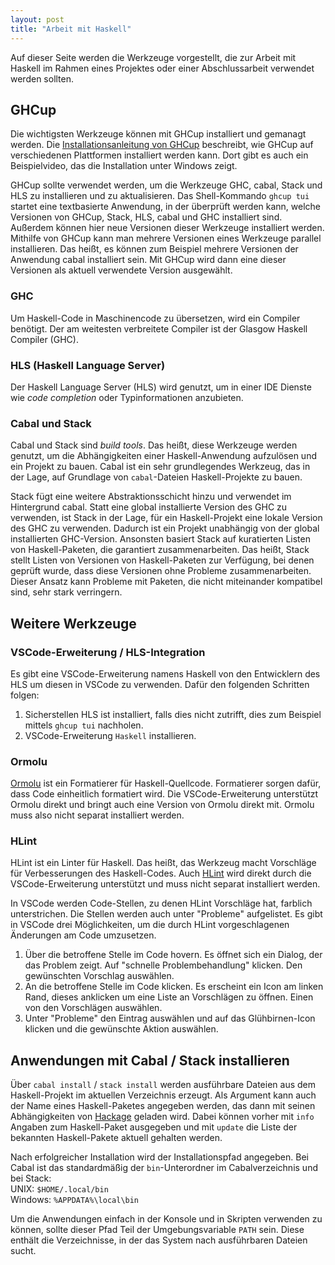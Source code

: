```yaml
---
layout: post
title: "Arbeit mit Haskell"
---
```


Auf dieser Seite werden die Werkzeuge vorgestellt, die zur Arbeit mit Haskell im Rahmen eines Projektes oder einer Abschlussarbeit verwendet werden sollten.

## GHCup

Die wichtigsten Werkzeuge können mit GHCup installiert und gemanagt werden.
Die [Installationsanleitung von GHCup](https://www.haskell.org/ghcup/install/) beschreibt, wie GHCup auf verschiedenen Plattformen installiert werden kann.
Dort gibt es auch ein Beispielvideo, das die Installation unter Windows zeigt.

GHCup sollte verwendet werden, um die Werkzeuge GHC, cabal, Stack und HLS zu installieren und zu aktualisieren.
Das Shell-Kommando `ghcup tui` startet eine textbasierte Anwendung, in der überprüft werden kann, welche Versionen von GHCup, Stack, HLS, cabal und GHC installiert sind.
Außerdem können hier neue Versionen dieser Werkzeuge installiert werden.
Mithilfe von GHCup kann man mehrere Versionen eines Werkzeuge parallel installieren.
Das heißt, es können zum Beispiel mehrere Versionen der Anwendung cabal installiert sein.
Mit GHCup wird dann eine dieser Versionen als aktuell verwendete Version ausgewählt.

### GHC

Um Haskell-Code in Maschinencode zu übersetzen, wird ein Compiler benötigt.
Der am weitesten verbreitete Compiler ist der Glasgow Haskell Compiler (GHC).

### HLS (Haskell Language Server)

Der Haskell Language Server (HLS) wird genutzt, um in einer IDE Dienste wie _code completion_ oder Typinformationen anzubieten.

### Cabal und Stack

Cabal und Stack sind _build tools_.
Das heißt, diese Werkzeuge werden genutzt, um die Abhängigkeiten einer Haskell-Anwendung aufzulösen und ein Projekt zu bauen.
Cabal ist ein sehr grundlegendes Werkzeug, das in der Lage, auf Grundlage von `cabal`-Dateien Haskell-Projekte zu bauen.

Stack fügt eine weitere Abstraktionsschicht hinzu und verwendet im Hintergrund cabal.
Statt eine global installierte Version des GHC zu verwenden, ist Stack in der Lage, für ein Haskell-Projekt eine lokale Version des GHC zu verwenden.
Dadurch ist ein Projekt unabhängig von der global installierten GHC-Version.
Ansonsten basiert Stack auf kuratierten Listen von Haskell-Paketen, die garantiert zusammenarbeiten.
Das heißt, Stack stellt Listen von Versionen von Haskell-Paketen zur Verfügung, bei denen geprüft wurde, dass diese Versionen ohne Probleme zusammenarbeiten.
Dieser Ansatz kann Probleme mit Paketen, die nicht miteinander kompatibel sind, sehr stark verringern.

## Weitere Werkzeuge

### VSCode-Erweiterung / HLS-Integration

Es gibt eine VSCode-Erweiterung namens Haskell von den Entwicklern des HLS um diesen in VSCode zu verwenden.
Dafür den folgenden Schritten folgen:

1. Sicherstellen HLS ist installiert, falls dies nicht zutrifft, dies zum Beispiel mittels `ghcup tui` nachholen.
2. VSCode-Erweiterung `Haskell` installieren.

### Ormolu

[Ormolu](https://github.com/tweag/ormolu) ist ein Formatierer für Haskell-Quellcode.
Formatierer sorgen dafür, dass Code einheitlich formatiert wird.
Die VSCode-Erweiterung unterstützt Ormolu direkt und bringt auch eine Version von Ormolu direkt mit.
Ormolu muss also nicht separat installiert werden.

### HLint

HLint ist ein Linter für Haskell.
Das heißt, das Werkzeug macht Vorschläge für Verbesserungen des Haskell-Codes.
Auch [HLint](https://github.com/ndmitchell/hlint) wird direkt durch die VSCode-Erweiterung unterstützt und muss nicht separat installiert werden.

In VSCode werden Code-Stellen, zu denen HLint Vorschläge hat, farblich unterstrichen.
Die Stellen werden auch unter "Probleme" aufgelistet.
Es gibt in VSCode drei Möglichkeiten, um die durch HLint vorgeschlagenen Änderungen am Code umzusetzen.

1. Über die betroffene Stelle im Code hovern.
   Es öffnet sich ein Dialog, der das Problem zeigt.
   Auf "schnelle Problembehandlung" klicken.
   Den gewünschten Vorschlag auswählen.
2. An die betroffene Stelle im Code klicken.
   Es erscheint ein Icon am linken Rand, dieses anklicken um eine Liste an Vorschlägen zu öffnen.
   Einen von den Vorschlägen auswählen.
3. Unter "Probleme" den Eintrag auswählen und auf das Glühbirnen-Icon klicken und die gewünschte Aktion auswählen.

## Anwendungen mit Cabal / Stack installieren

Über `cabal install` / `stack install` werden ausführbare Dateien aus dem Haskell-Projekt im aktuellen Verzeichnis erzeugt.
Als Argument kann auch der Name eines Haskell-Paketes angegeben werden, das dann mit seinen Abhängigkeiten von [Hackage](https://hackage.haskell.org/) geladen wird.
Dabei können vorher mit `info` Angaben zum Haskell-Paket ausgegeben und mit `update` die Liste der bekannten Haskell-Pakete aktuell gehalten werden.

Nach erfolgreicher Installation wird der Installationspfad angegeben. Bei Cabal ist das standardmäßig der `bin`-Unterordner im Cabalverzeichnis und bei Stack: <br>
UNIX: `$HOME/.local/bin` <br>
Windows: `%APPDATA%\local\bin`

Um die Anwendungen einfach in der Konsole und in Skripten verwenden zu können, sollte dieser Pfad Teil der Umgebungsvariable `PATH` sein.
Diese enthält die Verzeichnisse, in der das System nach ausführbaren Dateien sucht.
